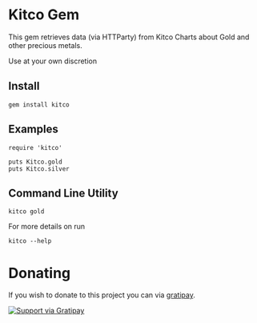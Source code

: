 # Kitco Gem

This gem retrieves data (via HTTParty) from Kitco Charts about Gold and other precious metals.

Use at your own discretion 

## Install

    gem install kitco


## Examples

    require 'kitco'

    puts Kitco.gold
    puts Kitco.silver

## Command Line Utility


    kitco gold

For more details on run

    kitco --help

# Donating

If you wish to donate to this project you can via [gratipay][].

[![Support via Gratipay][gratipay-badge]][gratipay]

[gratipay-badge]: https://cdn.rawgit.com/gratipay/gratipay-badge/2.x.x/dist/gratipay.png
[gratipay]: https://www.gratipay.com/mikeycgto
